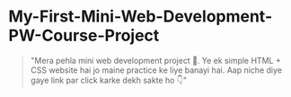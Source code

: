 # My-First-Mini-Web-Development-PW-Course-Project
> "Mera pehla mini web development project 🚀. Ye ek simple HTML + CSS website hai jo maine practice ke liye banayi hai. Aap niche diye gaye link par click karke dekh sakte ho 👇"
